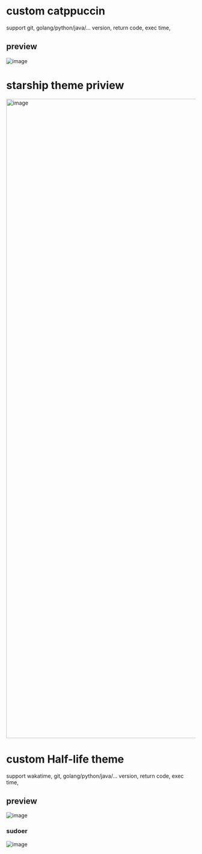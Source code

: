 # custom catppuccin

support git, golang/python/java/... version, return code, exec time,

## preview
![image](https://github.com/Equationzhao/oh-my-posh-my-half-life/assets/75521101/d2c8b31c-13fc-4df2-9748-40d60934e17c)


# starship theme priview

<img width="1702" alt="image" src="https://github.com/Equationzhao/oh-my-posh-my-half-life/assets/75521101/ff3bb97a-0a87-44c1-bb76-33d5fa62b7a1">


# custom Half-life theme

support wakatime, git, golang/python/java/... version, return code, exec time,

## preview
![image](https://user-images.githubusercontent.com/75521101/236635089-0f7e831e-28b2-42fa-9f71-50b99417a426.png)

### sudoer
![image](https://user-images.githubusercontent.com/75521101/236635159-d30b5451-8ce9-4abf-a1a9-abbbf1b83a41.png)
